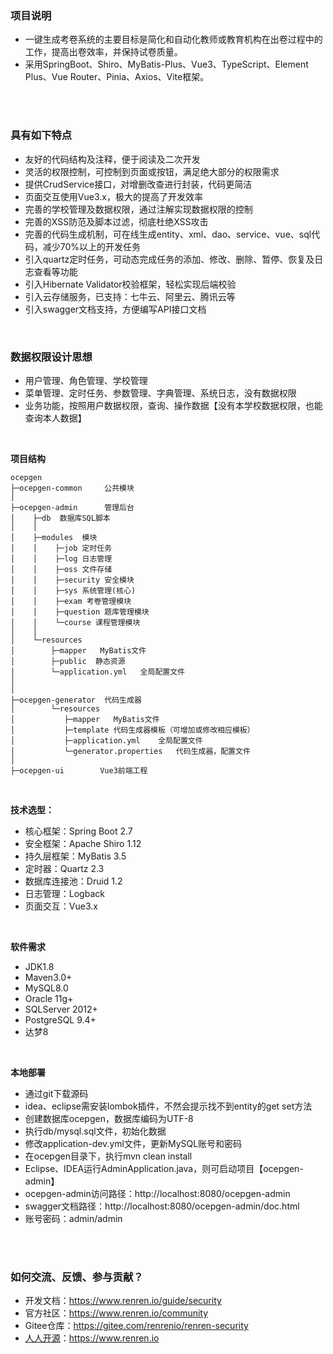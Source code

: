 ### 项目说明
- 一键生成考卷系统的主要目标是简化和自动化教师或教育机构在出卷过程中的工作，提高出卷效率，并保持试卷质量。
- 采用SpringBoot、Shiro、MyBatis-Plus、Vue3、TypeScript、Element Plus、Vue Router、Pinia、Axios、Vite框架。
<br>


<br>

### 具有如下特点
- 友好的代码结构及注释，便于阅读及二次开发
- 灵活的权限控制，可控制到页面或按钮，满足绝大部分的权限需求
- 提供CrudService接口，对增删改查进行封装，代码更简洁
- 页面交互使用Vue3.x，极大的提高了开发效率
- 完善的学校管理及数据权限，通过注解实现数据权限的控制
- 完善的XSS防范及脚本过滤，彻底杜绝XSS攻击
- 完善的代码生成机制，可在线生成entity、xml、dao、service、vue、sql代码，减少70%以上的开发任务
- 引入quartz定时任务，可动态完成任务的添加、修改、删除、暂停、恢复及日志查看等功能
- 引入Hibernate Validator校验框架，轻松实现后端校验
- 引入云存储服务，已支持：七牛云、阿里云、腾讯云等
- 引入swagger文档支持，方便编写API接口文档

<br>

### 数据权限设计思想
- 用户管理、角色管理、学校管理
- 菜单管理、定时任务、参数管理、字典管理、系统日志，没有数据权限
- 业务功能，按照用户数据权限，查询、操作数据【没有本学校数据权限，也能查询本人数据】

<br> 


**项目结构**
```
ocepgen
├─ocepgen-common     公共模块
│ 
├─ocepgen-admin      管理后台
│    ├─db  数据库SQL脚本
│    │ 
│    ├─modules  模块
│    │    ├─job 定时任务
│    │    ├─log 日志管理
│    │    ├─oss 文件存储
│    │    ├─security 安全模块
│    │    ├─sys 系统管理(核心)
│    │    ├─exam 考卷管理模块
│    │    ├─question 题库管理模块
│    │    └─course 课程管理模块
│    │ 
│    └─resources 
│        ├─mapper   MyBatis文件
│        ├─public  静态资源
│        └─application.yml   全局配置文件
│       
│ 
├─ocepgen-generator  代码生成器
│        └─resources 
│           ├─mapper   MyBatis文件
│           ├─template 代码生成器模板（可增加或修改相应模板）
│           ├─application.yml    全局配置文件
│           └─generator.properties   代码生成器，配置文件
│ 
├─ocepgen-ui        Vue3前端工程
```

<br>

**技术选型：**
- 核心框架：Spring Boot 2.7
- 安全框架：Apache Shiro 1.12
- 持久层框架：MyBatis 3.5
- 定时器：Quartz 2.3
- 数据库连接池：Druid 1.2
- 日志管理：Logback
- 页面交互：Vue3.x

<br>

**软件需求**
- JDK1.8
- Maven3.0+
- MySQL8.0
- Oracle 11g+
- SQLServer 2012+
- PostgreSQL 9.4+
- 达梦8
<br>


**本地部署**
- 通过git下载源码
- idea、eclipse需安装lombok插件，不然会提示找不到entity的get set方法
- 创建数据库ocepgen，数据库编码为UTF-8
- 执行db/mysql.sql文件，初始化数据
- 修改application-dev.yml文件，更新MySQL账号和密码
- 在ocepgen目录下，执行mvn clean install
- Eclipse、IDEA运行AdminApplication.java，则可启动项目【ocepgen-admin】
- ocepgen-admin访问路径：http://localhost:8080/ocepgen-admin
- swagger文档路径：http://localhost:8080/ocepgen-admin/doc.html
- 账号密码：admin/admin
<br>

<br>

### 如何交流、反馈、参与贡献？
- 开发文档：https://www.renren.io/guide/security
- 官方社区：https://www.renren.io/community
- Gitee仓库：https://gitee.com/renrenio/renren-security
- [人人开源](https://www.renren.io)：https://www.renren.io
<br>

